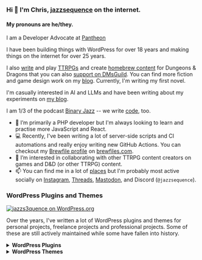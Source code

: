 ### Hi 👋 I'm Chris, [jazzsequence](https://jazzsequence.com) on the internet.

#### My pronouns are he/they.

I am a <!-- break up titles/company to make version controlling easier -->
Developer Advocate
at [Pantheon](https://pantheon.io)

I have been building things with WordPress for over
18 years
and making things on the internet for over
25 years.

I also [write](https://jazzsequence.com/articles/) and play <a href="https://en.wikipedia.org/wiki/Tabletop_role-playing_game" title="tabletop role playing games">TTRPGs</a> and create [homebrew content](https://homebrewery.naturalcrit.com/user/jazzsequence) for Dungeons & Dragons that you can also [support on DMsGuild](https://www.dmsguild.com/browse.php?author=Chris%20Reynolds). You can find more fiction and game design work on my [blog](https://jazzsequence.com). Currently, I'm writing my first novel.

I'm casually interested in AI and LLMs and have been writing about my experiments on [my blog](https://jazzsequence.com/series/artificial-intelligence/).

I am 1/3 of the podcast [Binary Jazz](https://binaryjazz.com) -- we write [code](https://github.com/BinaryJazz), too.

- 🌱 I’m primarily a PHP developer but I'm always looking to learn and practise more JavaScript and React.
- 💻 Recently, I've been writing a lot of server-side scripts and CI automations and really enjoy writing new GitHub Actions. You can checkout my [Brewfile profile](https://www.brewfiles.com/brew/KLMTzN28kH3Ym4chgPvw/) on [brewfiles.com](https://brewfiles.com).
- 👯 I’m interested in collaborating with other TTRPG content creators on games and D&D (or other TTRPG) content.
- 📫 You can find me in a lot of [places](https://jazzsequence.github.io) but I'm probably most active socially on [Instagram](https://instagram.com/jazzs3quence), [Threads](https://www.threads.net/@jazzs3quence), [Mastodon](https://mstdn.social/@jazzsequence), and Discord (`@jazzsequence`).

### WordPress Plugins and Themes

[![jazzs3quence on WordPress.org](https://www.cardpress.us/card?username=jazzs3quence&badges=true)](https://www.cardpress.us/)

Over the years, I've written a lot of WordPress plugins and themes for personal projects, freelance projects and professional projects. Some of these are still actively maintained while some have fallen into history.

<details>
  <summary><strong>WordPress Plugins</strong></summary>
  
  | **Name** | *Description* |
  |----------|---------------|
  | [Address Book](https://github.com/jazzsequence/address-book) | *A WordPress plugin for storing and maintaining addresses*  |
  | [Book Review Library](https://github.com/jazzsequence/book-review-library) | *A book cataloguing and review system designed with bookophiles and librarians in mind.* |
  | [Horror Ipsum](https://github.com/jazzsequence/horror-ipsum) | *WordPress plugin that generates horror-themed lorem ipsum text in a Gutenberg block.* |
  | [Games Collector](https://github.com/jazzsequence/games-collector) | *A WordPress plugin to catalog all your tabletop (or other) games in your WordPress site and display a list of games in your collection.* |
  | [Progress Bar](https://github.com/jazzsequence/progress-bar) | *A simple progress bar shortcode that can be styled with CSS.* |
  | [Dashboard Changelog](https://github.com/jazzsequence/dashboard-changelog) | *Adds a GitHub release widget to your WordPress dashboard for a public GitHub repository.* |
  | [Hello Ziggy](https://github.com/jazzsequence/hello-ziggy) | *Instead of "Hello Dolly", this plugin will display a random lyric from David Bowie's "Ziggy Stardust".* |
  | [Update Shaming](https://github.com/jazzsequence/update-shaming) | *A WordPress plugin that shames you for not updating your site.* |
  | [Recipe Box](https://github.com/jazzsequence/recipe-box) | *Easily store and publish recipes in WordPress.* |
  | [CCG Manager](https://github.com/jazzsequence/ccg-manager) | *A WordPress plugin to manage your CCG collection.* |
  | [WP Show Tracker](https://github.com/jazzsequence/wp-show-tracker) | *Track shows that you (or your kids) watch. Set a weekly limit and display an alert when the limit is reached.* |
  | [Releases](https://github.com/jazzsequence/releases) (Archived) | *A WordPress plugin for music releases, to be used in conjunction with Artists* |
  | [Artists](https://github.com/jazzsequence/artists) (Archived) | *A WordPress plugin for music artists, to be used in conjunction with Releases* |
  | [Cat Signal](https://github.com/jazzsequence/Cat-Signal) (Archived) | *A WordPress plugin to easily display a banner or a modal alert when the Cat Signal (from the Internet Defense League) is active.* |
  | [WordPress Screen Options Framework](https://github.com/jazzsequence/WordPress-Screen-Options-Framework) | *Quick start, plug and play include for extending and creating Screen Options in the WordPress admin.* |
  | [SPB2](https://github.com/jazzsequence/SPB2) (Archived) | *Uses existing template parts in the currently-active theme to build a customized page with rearrangeable elements.* |
  | [Easy WP FAQ Page](https://github.com/jazzsequence/Easy-WP-FAQ-Page) (Archived) | *Easily add Frequently Asked Questions to any WordPress Page!* |
  | [List All Plugins](https://github.com/jazzsequence/list-all-plugins) (Archived) | *A WordPress plugin that lists all plugins currently installed on your site.* |
  | [Protocol.by](https://github.com/jazzsequence/Protocol.by) (Archived) | *A WordPress plugin for Protocol.by* |
  | [Notifications](https://github.com/jazzsequence/notifications) | *A WordPress plugin to display a notification above your site that uses custom post types.* |
  | [Products](https://github.com/jazzsequence/products) (Archived) | *a simple, custom post type-based WordPress ecommerce plugin that supports PayPal, Google Checkout and integrates with Cart66 to allow for a customizable storefront and product pages* |
  | [IE 6 Countdown](https://github.com/jazzsequence/IE-6-Countdown) (Archived) | *Displays a banner if your site is running an outdated version of IE* |
  | [Updated Blog Metrics](https://github.com/jazzsequence/Updated-Blog-Metrics) (Archived) | *Based on Joost's Blog Metrics plugin, this WordPress Plugin provides author metrics over the past year, rather than just the past 30 days* |
  | [Press Page](https://github.com/jazzsequence/press-page) (Archived) | *A WordPress plugin to display a custom post type for press features in a horizontal sliding scroll* |
  | [Reviews](https://github.com/jazzsequence/Reviews) (Archived) | *A WordPress plugin for music reviews, can be used in conjunction with Artists and Releases (or not)* |  
</details>

<details>
  <summary><strong>WordPress Themes</strong></summary>
  
  | **Name** | *Description* |
  |----------|---------------|
  | [Museum Core](https://github.com/jazzsequence/museum-core) | *A simple, responsive WordPress theme/framework with support for internationalization, post formats, thumbnails, background, header, menus, custom favicon and more...* |
  | [The Vine Institute](https://github.com/jazzsequence/The-Vine-Institute) (Archived) | *Custom WordPress theme for vine-institute.org* |
  | [OCSLC](https://github.com/jazzsequence/OCSLC) (Archived) | *A WordPress child theme of Mimbo for the Salt Lake City Open Classroom* |
  | [Grid](https://github.com/jazzsequence/Grid) (Archived) | *a stylish, grid-based theme that mocks grid-based themes.* |
  | [Baby SweetTooth](https://github.com/jazzsequence/Baby-SweetTooth) (Archived) | *Pink and polkadotted, a free theme for your baby girl.* |
</details>
